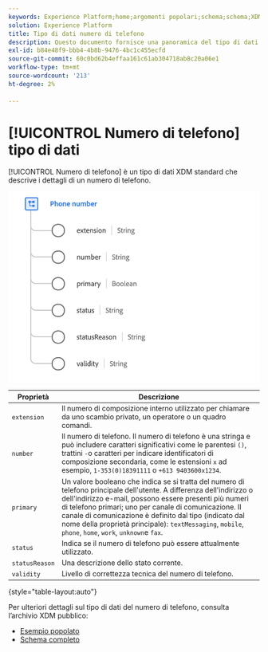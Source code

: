 ```yaml
---
keywords: Experience Platform;home;argomenti popolari;schema;schema;XDM;campi;schemi;schemi;numeroTelefono;xdm:phoneNumber;tipo di dati;tipo di dati;tipo di dati;
solution: Experience Platform
title: Tipo di dati numero di telefono
description: Questo documento fornisce una panoramica del tipo di dati XDM Numero di telefono.
exl-id: b84e48f9-bbb4-4b8b-9476-4bc1c455ecfd
source-git-commit: 60c0bd62b4effaa161c61ab304718ab8c20a06e1
workflow-type: tm+mt
source-wordcount: '213'
ht-degree: 2%

---
```


# [!UICONTROL Numero di telefono] tipo di dati

[!UICONTROL Numero di telefono] è un tipo di dati XDM standard che descrive i dettagli di un numero di telefono.

<img src="../images/data-types/phone-number.png" width="600" /><br />

| Proprietà | Descrizione |
| --- | --- |
| `extension` | Il numero di composizione interno utilizzato per chiamare da uno scambio privato, un operatore o un quadro comandi. |
| `number` | Il numero di telefono. Il numero di telefono è una stringa e può includere caratteri significativi come le parentesi `()`, trattini `-`o caratteri per indicare identificatori di composizione secondaria, come le estensioni `x` ad esempio, `1-353(0)18391111` o `+613 9403600x1234`. |
| `primary` | Un valore booleano che indica se si tratta del numero di telefono principale dell&#39;utente. A differenza dell&#39;indirizzo o dell&#39;indirizzo e-mail, possono essere presenti più numeri di telefono primari; uno per canale di comunicazione. Il canale di comunicazione è definito dal tipo (indicato dal nome della proprietà principale): `textMessaging`, `mobile`, `phone`, `home`, `work`, `unknown`e `fax`. |
| `status` | Indica se il numero di telefono può essere attualmente utilizzato. |
| `statusReason` | Una descrizione dello stato corrente. |
| `validity` | Livello di correttezza tecnica del numero di telefono. |

{style=&quot;table-layout:auto&quot;}

Per ulteriori dettagli sul tipo di dati del numero di telefono, consulta l’archivio XDM pubblico:

* [Esempio popolato](https://github.com/adobe/xdm/blob/master/components/datatypes/demographic/phonenumber.example.1.json)
* [Schema completo](https://github.com/adobe/xdm/blob/master/components/datatypes/demographic/phonenumber.schema.json)

